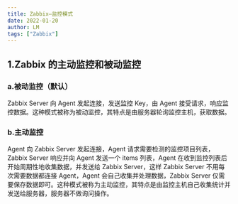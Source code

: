 ```yaml
---
title: Zabbix—监控模式
date: 2022-01-20
author: LM
tags: ["Zabbix"]
---
```


## 1.Zabbix 的主动监控和被动监控

### a.被动监控（默认）

Zabbix Server 向 Agent 发起连接，发送监控 Key，由 Agent 接受请求，响应监控数据。这种模式被称为被动监控，其特点是由服务器轮询监控主机，获取数据。

### b.主动监控

Agent 向 Zabbix Server 发起连接，Agent 请求需要检测的监控项目列表，Zabbix Server 响应并向 Agent 发送一个 items 列表，Agent 在收到监控列表后开始周期性地收集数据，并发送给 Zabbix Server，这样 Zabbix Server 不用每次需要数据都连接 Agent，Agent 会自己收集并处理数据，Zabbix Server 仅需要保存数据即可。这种模式被称为主动监控，其特点是由监控主机自己收集统计并发送给服务器，服务器不做询问操作。

